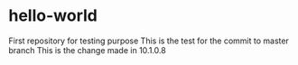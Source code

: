 # hello-world
First repository for testing purpose
This is the test for the commit to master branch
This is the change made in 10.1.0.8
